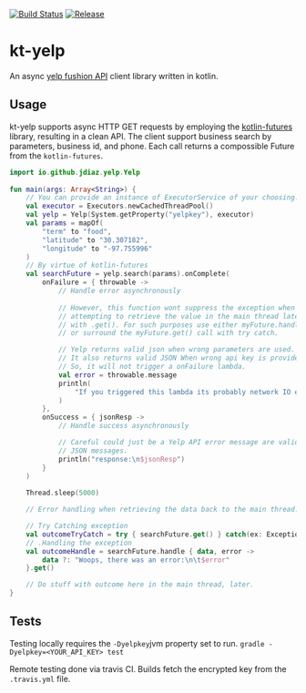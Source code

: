 [![Build Status](https://travis-ci.org/jdiaz/kt-yelp.svg?branch=master)](https://travis-ci.org/jdiaz/kt-yelp) [![Release](https://jitpack.io/v/jdiaz/kt-yelp.svg)](https://jitpack.io/#jdiaz/kt-yelp)

# kt-yelp

An async [yelp fushion API](https://www.yelp.com/developers/documentation/v3) client library written in kotlin.

## Usage

kt-yelp supports async HTTP GET requests by employing the [kotlin-futures](https://github.com/vjames19/kotlin-futures) 
library, resulting in a clean API. The client support business search by 
parameters, business id, and phone. Each call returns a compossible Future
from the `kotlin-futures`.

```kotlin
import io.github.jdiaz.yelp.Yelp
 
fun main(args: Array<String>) {
    // You can provide an instance of ExecutorService of your choosing.
    val executor = Executors.newCachedThreadPool()
    val yelp = Yelp(System.getProperty("yelpkey"), executor)
    val params = mapOf(
        "term" to "food",
        "latitude" to "30.307182",
        "longitude" to "-97.755996"
    )
    // By virtue of kotlin-futures
    val searchFuture = yelp.search(params).onComplete(
        onFailure = { throwable ->
            // Handle error asynchronously
           
            // However, this function wont suppress the exception when 
            // attempting to retrieve the value in the main thread later
            // with .get(). For such purposes use either myFuture.handle()
            // or surround the myFuture.get() call with try catch.

            // Yelp returns valid json when wrong parameters are used.
            // It also returns valid JSON When wrong api key is provided.
            // So, it will not trigger a onFailure lambda.
            val error = throwable.message
            println(
                "If you triggered this lambda its probably network IO error: $error"
            )
        },
        onSuccess = { jsonResp ->
            // Handle success asynchronously

            // Careful could just be a Yelp API error message are valid 
            // JSON messages.
            println("response:\n$jsonResp")
        }
    )
    
    Thread.sleep(5000)

    // Error handling when retrieving the data back to the main thread.

    // Try Catching exception
    val outcomeTryCatch = try { searchFuture.get() } catch(ex: Exception) { print("foo") }
    // .Handling the exception
    val outcomeHandle = searchFuture.handle { data, error ->
        data ?: "Woops, there was an error:\n\t$error"
    }.get()

    // Do stuff with outcome here in the main thread, later.
}
```

## Tests

Testing locally requires the `-Dyelpkey`jvm property set to run.
 `gradle -Dyelpkey=<YOUR_API_KEY> test`
 
Remote testing done via travis CI. Builds fetch the encrypted key from
 the `.travis.yml` file.
